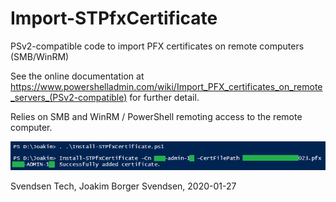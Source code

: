 # Import-STPfxCertificate

PSv2-compatible code to import PFX certificates on remote computers (SMB/WinRM)

See the online documentation at https://www.powershelladmin.com/wiki/Import_PFX_certificates_on_remote_servers_(PSv2-compatible) for further detail.

Relies on SMB and WinRM / PowerShell remoting access to the remote computer.

![img](/Import-PfxCertificate-example.png)

Svendsen Tech, Joakim Borger Svendsen, 2020-01-27
